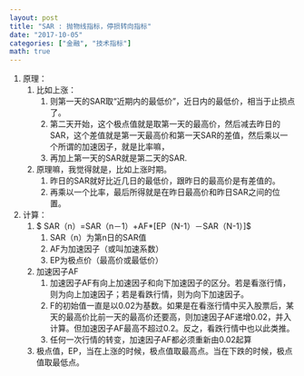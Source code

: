 ```yaml
---
layout: post
title: "SAR : 抛物线指标，停损转向指标"
date: "2017-10-05"
categories: ["金融", "技术指标"]
math: true
---
```


1. 原理：
    1. 比如上涨：
        1. 则第一天的SAR取“近期内的最低价”，近日内的最低价，相当于止损点了。
        2. 第二天开始，这个极点值就是取第一天的最高价，然后减去昨日的SAR，这个差值就是第一天最高价和第一天SAR的差值，然后乘以一个所谓的加速因子，就是比率嘛，
        3. 再加上第一天的SAR就是第二天的SAR.
    2. 原理嘛，我觉得就是，比如上涨时期。
        1. 昨日的SAR就好比近几日的最低价，跟昨日的最高价是有差值的。
        2. 再乘以一个比率，最后所得就是在昨日最高价和昨日SAR之间的位置。
2. 计算：
    1. $ SAR（n）=SAR（n－1）+AF*[EP（N-1）－SAR（N-1）]$
        1. SAR（n）为第n日的SAR值
        2. AF为加速因子（或叫加速系数）
        3. EP为极点价（最高价或最低价）
    2. 加速因子AF
        1. 加速因子AF有向上加速因子和向下加速因子的区分。若是看涨行情，则为向上加速因子；若是看跌行情，则为向下加速因子。
        2. F的初始值一直是以0.02为基数。如果是在看涨行情中买入股票后，某天的最高价比前一天的最高价还要高，则加速因子AF递增0.02，并入计算。但加速因子AF最高不超过0.2。反之，看跌行情中也以此类推。
        3. 任何一次行情的转变，加速因子AF都必须重新由0.02起算
    3. 极点值，EP，当在上涨的时候，极点值取最高点。当在下跌的时候，极点值取最低点。

